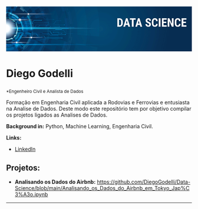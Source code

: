 
<p align="center">
  <img src="banner.png" >
</p>

# Diego Godelli
<sub>*Engenheiro Civil e Analista de Dados</sub>

Formação em Engenharia Civil aplicada a Rodovias e Ferrovias e entusiasta na Analise de Dados. Deste modo este repositório tem por objetivo compilar os projetos ligados as Analises de Dados.

**Background in:** Python, Machine Learning, Engenharia Civil.

**Links:**
* [LinkedIn](https://www.linkedin.com/in/diego-godelli-80550a174/)


## Projetos:

* **Analisando os Dados do Airbnb:** https://github.com/DiegoGodelli/Data-Science/blob/main/Analisando_os_Dados_do_Airbnb_em_Tokyo_Jap%C3%A3o.ipynb
---
